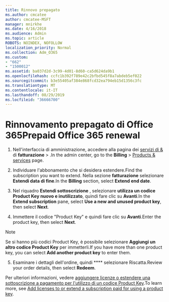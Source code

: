 ```yaml
---
title: Rinnovo prepagato
ms.author: cmcatee
author: cmcatee-MSFT
manager: mnirkhe
ms.date: 4/16/2018
ms.audience: Admin
ms.topic: article
ROBOTS: NOINDEX, NOFOLLOW
localization_priority: Normal
ms.collection: Adm_O365
ms.custom:
- "662"
- "1500012"
ms.assetid: ba037d2d-3c99-4d01-8d60-ca5d624da9b1
ms.openlocfilehash: ccfc1b392f789e42c2bfbd545f8a7abdeb5ef022
ms.sourcegitcommit: b3e55405af384e868fcd32ea794eb15d1356c3fc
ms.translationtype: MT
ms.contentlocale: it-IT
ms.lasthandoff: 08/29/2019
ms.locfileid: "36666700"
---
```

# <a name="prepaid-office-365-renewal"></a><span data-ttu-id="2f889-102">Rinnovamento prepagato di Office 365</span><span class="sxs-lookup"><span data-stu-id="2f889-102">Prepaid Office 365 renewal</span></span>

1. <span data-ttu-id="2f889-103">Nell'interfaccia di amministrazione, accedere alla pagina dei [servizi di &](https://go.microsoft.com/fwlink/p/?linkid=842054) di **fatturazione** \> .</span><span class="sxs-lookup"><span data-stu-id="2f889-103">In the admin center, go to the **Billing** \> [Products & services](https://go.microsoft.com/fwlink/p/?linkid=842054) page.</span></span>

2. <span data-ttu-id="2f889-104">Individuare l'abbonamento che si desidera estendere.</span><span class="sxs-lookup"><span data-stu-id="2f889-104">Find the subscription you want to extend.</span></span> <span data-ttu-id="2f889-105">Nella sezione **fatturazione** selezionare **Estendi data di fine**.</span><span class="sxs-lookup"><span data-stu-id="2f889-105">In the **Billing** section, select **Extend end date**.</span></span>

3. <span data-ttu-id="2f889-106">Nel riquadro **Estendi sottoscrizione** , selezionare **utilizza un codice Product Key nuovo e inutilizzato**, quindi fare clic su **Avanti**.</span><span class="sxs-lookup"><span data-stu-id="2f889-106">In the **Extend subscription** pane, select **Use a new and unused product key**, then select **Next**.</span></span>

4. <span data-ttu-id="2f889-107">Immettere il codice "Product Key" e quindi fare clic su **Avanti**.</span><span class="sxs-lookup"><span data-stu-id="2f889-107">Enter the product key, then select **Next**.</span></span>

> [!NOTE]
> <span data-ttu-id="2f889-108">Se si hanno più codici Product Key, è possibile selezionare **Aggiungi un altro codice Product Key** per immetterli.</span><span class="sxs-lookup"><span data-stu-id="2f889-108">If you have more than one product key, you can select **Add another product key** to enter them.</span></span>

5. <span data-ttu-id="2f889-109">Esaminare i dettagli dell'ordine, quindi \*\*\*\* selezionare Riscatta.</span><span class="sxs-lookup"><span data-stu-id="2f889-109">Review your order details, then select **Redeem**.</span></span>

<span data-ttu-id="2f889-110">Per ulteriori informazioni, vedere [aggiungere licenze o estendere una sottoscrizione a pagamento per l'utilizzo di un codice Product Key](https://docs.microsoft.com/office365/admin/misc/add-licenses-using-product-key).</span><span class="sxs-lookup"><span data-stu-id="2f889-110">To learn more, see [Add licenses to or extend a subscription paid for using a product key](https://docs.microsoft.com/office365/admin/misc/add-licenses-using-product-key).</span></span>
